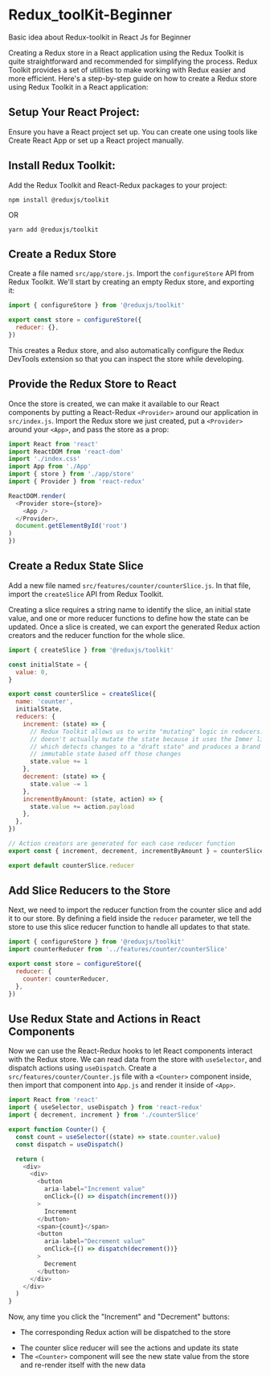 # Redux_toolKit-Beginner
Basic idea about Redux-toolkit in React Js for Beginner

Creating a Redux store in a React application using the Redux Toolkit is quite straightforward and recommended for simplifying the process. Redux Toolkit provides a set of utilities to make working with Redux easier and more efficient. Here's a step-by-step guide on how to create a Redux store using Redux Toolkit in a React application:

## Setup Your React Project:
Ensure you have a React project set up. You can create one using tools like Create React App or set up a React project manually.

## Install Redux Toolkit:
Add the Redux Toolkit and React-Redux packages to your project:

```
npm install @reduxjs/toolkit
```
OR 
```
yarn add @reduxjs/toolkit
```
## Create a Redux Store
Create a file named `src/app/store.js`. Import the `configureStore` API from Redux Toolkit. We'll start by creating an empty Redux store, and exporting it:
```javascript
import { configureStore } from '@reduxjs/toolkit'

export const store = configureStore({
  reducer: {},
})
```
This creates a Redux store, and also automatically configure the Redux DevTools extension so that you can inspect the store while developing.






## Provide the Redux Store to React
Once the store is created, we can make it available to our React components by putting a React-Redux `<Provider>` around our application in `src/index.js`. Import the Redux store we just created, put a `<Provider>` around your `<App>`, and pass the store as a prop:

```javascript
import React from 'react'
import ReactDOM from 'react-dom'
import './index.css'
import App from './App'
import { store } from './app/store'
import { Provider } from 'react-redux'

ReactDOM.render(
  <Provider store={store}>
    <App />
  </Provider>,
  document.getElementById('root')
)
})
```
## Create a Redux State Slice
Add a new file named `src/features/counter/counterSlice.js`. In that file, import the `createSlice` API from Redux Toolkit.

Creating a slice requires a string name to identify the slice, an initial state value, and one or more reducer functions to define how the state can be updated. Once a slice is created, we can export the generated Redux action creators and the reducer function for the whole slice.
```javascript
import { createSlice } from '@reduxjs/toolkit'

const initialState = {
  value: 0,
}

export const counterSlice = createSlice({
  name: 'counter',
  initialState,
  reducers: {
    increment: (state) => {
      // Redux Toolkit allows us to write "mutating" logic in reducers. It
      // doesn't actually mutate the state because it uses the Immer library,
      // which detects changes to a "draft state" and produces a brand new
      // immutable state based off those changes
      state.value += 1
    },
    decrement: (state) => {
      state.value -= 1
    },
    incrementByAmount: (state, action) => {
      state.value += action.payload
    },
  },
})

// Action creators are generated for each case reducer function
export const { increment, decrement, incrementByAmount } = counterSlice.actions

export default counterSlice.reducer
```
## Add Slice Reducers to the Store
Next, we need to import the reducer function from the counter slice and add it to our store. By defining a field inside the `reducer` parameter, we tell the store to use this slice reducer function to handle all updates to that state.
```javascript
import { configureStore } from '@reduxjs/toolkit'
import counterReducer from '../features/counter/counterSlice'

export const store = configureStore({
  reducer: {
    counter: counterReducer,
  },
})
```
## Use Redux State and Actions in React Components
Now we can use the React-Redux hooks to let React components interact with the Redux store. We can read data from the store with `useSelector`, and dispatch actions using `useDispatch`. Create a `src/features/counter/Counter.js` file with a `<Counter>` component inside, then import that component into `App.js` and render it inside of `<App>`.
```javascript
import React from 'react'
import { useSelector, useDispatch } from 'react-redux'
import { decrement, increment } from './counterSlice'

export function Counter() {
  const count = useSelector((state) => state.counter.value)
  const dispatch = useDispatch()

  return (
    <div>
      <div>
        <button
          aria-label="Increment value"
          onClick={() => dispatch(increment())}
        >
          Increment
        </button>
        <span>{count}</span>
        <button
          aria-label="Decrement value"
          onClick={() => dispatch(decrement())}
        >
          Decrement
        </button>
      </div>
    </div>
  )
}
```
Now, any time you click the "Increment" and "Decrement" buttons:

+ The corresponding Redux action will be dispatched to the store
* The counter slice reducer will see the actions and update its state
* The `<Counter>` component will see the new state value from the store and re-render itself with the new data
